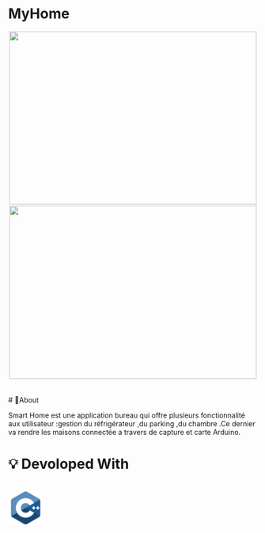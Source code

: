 # MyHome
<p align="center">
  <img height="350" width="500" src="https://files.fm/thumb_show.php?i=435533jyn">
  <img height="350" width="500" src="https://files.fm/f/2jca8hd5y">
</p>
<br/>
# 📣About

Smart Home est une application bureau qui offre plusieurs fonctionnalité aux utilisateur :gestion du réfrigérateur ,du parking ,du chambre .Ce dernier va rendre les maisons connectée a travers de capture et carte Arduino.
</br>
# 💡 Devoloped With
</br>
<span><img height="70" src="https://raw.githubusercontent.com/github/explore/80688e429a7d4ef2fca1e82350fe8e3517d3494d/topics/cpp/cpp.png"></span>

